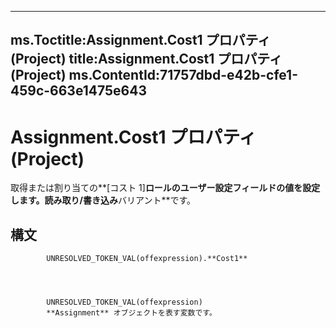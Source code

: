 

---
ms.Toctitle:Assignment.Cost1 プロパティ (Project)
title:Assignment.Cost1 プロパティ (Project)
ms.ContentId:71757dbd-e42b-cfe1-459c-663e1475e643
---
# Assignment.Cost1 プロパティ (Project)




取得または割り当ての**[コスト 1]**ロールのユーザー設定フィールドの値を設定します。読み取り/書き込み**バリアント**です。

## 構文

            UNRESOLVED_TOKEN_VAL(offexpression).**Cost1**




            UNRESOLVED_TOKEN_VAL(offexpression)
            **Assignment** オブジェクトを表す変数です。




